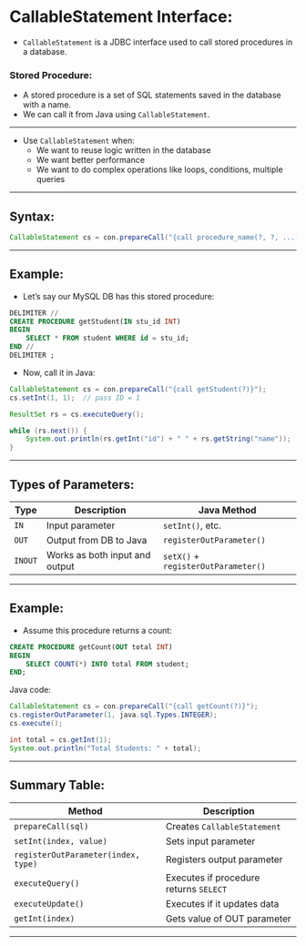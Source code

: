 # **CallableStatement Interface:**

- `CallableStatement` is a JDBC interface used to call stored procedures in a database.

### **Stored Procedure:**

- A stored procedure is a set of SQL statements saved in the database with a name.
- We can call it from Java using `CallableStatement`.

---

- Use `CallableStatement` when:
    - We want to reuse logic written in the database
    - We want better performance
    - We want to do complex operations like loops, conditions, multiple queries

---

## **Syntax:**

```java
CallableStatement cs = con.prepareCall("{call procedure_name(?, ?, ...)}");
```

---

## **Example:**

- Let’s say our MySQL DB has this stored procedure:

```sql
DELIMITER //
CREATE PROCEDURE getStudent(IN stu_id INT)
BEGIN
    SELECT * FROM student WHERE id = stu_id;
END //
DELIMITER ;
```

- Now, call it in Java:

```java
CallableStatement cs = con.prepareCall("{call getStudent(?)}");
cs.setInt(1, 1);  // pass ID = 1

ResultSet rs = cs.executeQuery();

while (rs.next()) {
    System.out.println(rs.getInt("id") + " " + rs.getString("name"));
}
```

---

## **Types of Parameters:**

| Type    | Description                    | Java Method                         |
| ------- | ------------------------------ | ----------------------------------- |
| `IN`    | Input parameter                | `setInt()`, etc.                    |
| `OUT`   | Output from DB to Java         | `registerOutParameter()`            |
| `INOUT` | Works as both input and output | `setX()` + `registerOutParameter()` |

---

## **Example:**

- Assume this procedure returns a count:

```sql
CREATE PROCEDURE getCount(OUT total INT)
BEGIN
    SELECT COUNT(*) INTO total FROM student;
END;
```

Java code:

```java
CallableStatement cs = con.prepareCall("{call getCount(?)}");
cs.registerOutParameter(1, java.sql.Types.INTEGER);
cs.execute();

int total = cs.getInt(1);
System.out.println("Total Students: " + total);
```

---

## **Summary Table:**

| Method                              | Description                            |
| ----------------------------------- | -------------------------------------- |
| `prepareCall(sql)`                  | Creates `CallableStatement`            |
| `setInt(index, value)`              | Sets input parameter                   |
| `registerOutParameter(index, type)` | Registers output parameter             |
| `executeQuery()`                    | Executes if procedure returns `SELECT` |
| `executeUpdate()`                   | Executes if it updates data            |
| `getInt(index)`                     | Gets value of OUT parameter            |

---